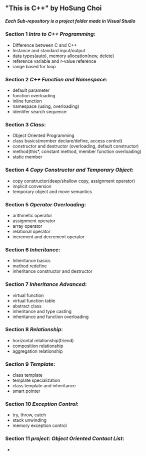 ## "This is C++" by HoSung Choi
##### Each Sub-repository is a project folder made in Visual Studio

### Section 1 _Intro to C++ Programming_:
  - Difference between C and C++
  - Instance and standard input/output
  - data types(auto), memory allocation(new, delete)
  - reference variable and r-value reference
  - range based for loop
### Section 2 _C++ Function and Namespace_:
  - default parameter
  - function overloading
  - inline function
  - namespace (using, overloading)
  - identifer search sequence
### Section 3 _Class_:
  - Object Oriented Programming
  - class basics(member declare/define, access control)
  - constructor and destructor (overloading, default constructor)
  - method(this*, constant method, member function overloading)
  - static member
### Section 4 _Copy Constructor and Temporary Object_:
  - copy constructor(deep/shallow copy, assignment operator)
  - implicit conversion
  - temporary object and move semantics
### Section 5 _Operator Overloading_:
  - arithmetic operator
  - assignment operator
  - array operator
  - relational operator
  - increment and decrement operator
### Section 6 _Inheritance_:
  - Inheritance basics
  - method redefine
  - inheritance constructor and destructor
### Section 7 _Inheritance Advanced_:
  - virtual function
  - virtual function table
  - abstract class
  - inheritance and type casting
  - inheritance and function overloading
### Section 8 _Relationship_:
  - horizontal relationship(friend)
  - composition relationship
  - aggregation relationship
### Section 9 _Template_:
  - class template
  - template specialization
  - class template and inheritance
  - smart pointer
### Section 10 _Exception Control_:
  - try, throw, catch
  - stack unwinding
  - memory exception control
### Section 11 _**project**: Object Oriented Contact List_:
  - 





